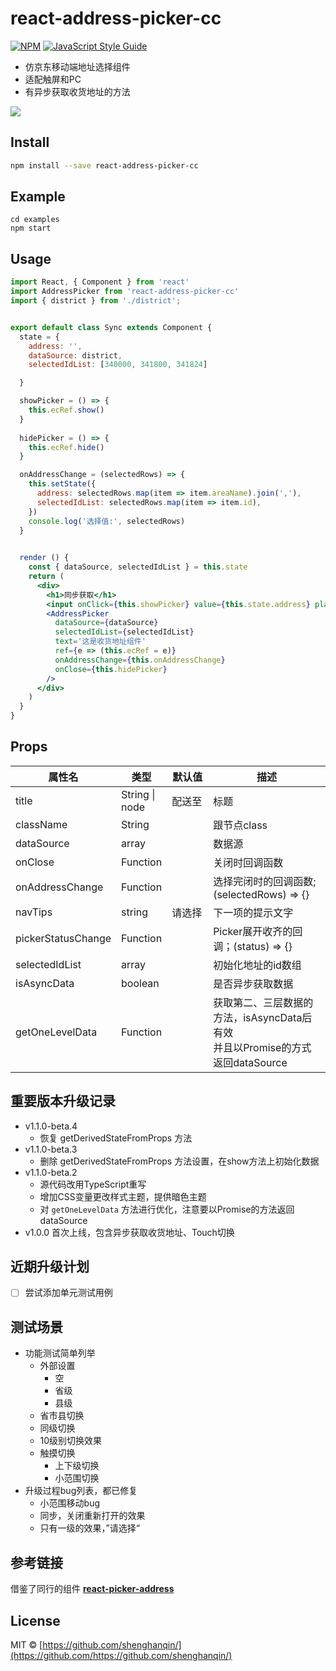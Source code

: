 # react-address-picker-cc

[![NPM](https://img.shields.io/npm/v/react-address-picker-cc.svg)](https://www.npmjs.com/package/react-address-picker-cc) [![JavaScript Style Guide](https://img.shields.io/badge/code_style-standard-brightgreen.svg)](https://standardjs.com)

*  仿京东移动端地址选择组件
*  适配触屏和PC
*  有异步获取收货地址的方法

![](https://n1image.hjfile.cn/res7/2019/03/24/10ba8f07bc315b3a2bd735adf9b7a954.gif)


## Install

```bash
npm install --save react-address-picker-cc
```

## Example

```
cd examples
npm start
```

## Usage

```jsx
import React, { Component } from 'react'
import AddressPicker from 'react-address-picker-cc'
import { district } from './district';


export default class Sync extends Component {
  state = {
    address: '',
    dataSource: district,
    selectedIdList: [340000, 341800, 341824]

  }

  showPicker = () => {
    this.ecRef.show()
  }
  
  hidePicker = () => {
    this.ecRef.hide()
  }

  onAddressChange = (selectedRows) => {
    this.setState({
      address: selectedRows.map(item => item.areaName).join(','),
      selectedIdList: selectedRows.map(item => item.id),
    })
    console.log('选择值:', selectedRows)
  }

  
  render () {
    const { dataSource, selectedIdList } = this.state
    return (
      <div>
        <h1>同步获取</h1>
        <input onClick={this.showPicker} value={this.state.address} placeholder="请选择地区" readOnly style={{ width: '100%' }} />
        <AddressPicker 
          dataSource={dataSource}
          selectedIdList={selectedIdList}
          text='这是收货地址组件'
          ref={e => (this.ecRef = e)}
          onAddressChange={this.onAddressChange}
          onClose={this.hidePicker}
        />
      </div>
    )
  }
}
```

## Props
<table class="table table-bordered table-striped">
    <thead>
      <tr>
        <th style="width: 100px;">属性名</th>
        <th style="width: 50px;">类型</th>
        <th style="width: 50px;">默认值</th>
        <th>描述</th>
      </tr>
    </thead>
    <tbody>
      <tr>
        <td>title</td>
        <td>String | node</td>
        <td>配送至</td>
        <td>标题</td>
      </tr>
      <tr>
        <td>className</td>
        <td>String</td>
        <td></td>
        <td>跟节点class</td>
      </tr>
      <tr>
        <td>dataSource</td>
        <td>array</td>
        <td></td>
        <td>数据源</td>
      </tr>
      <tr>
        <td>onClose</td>
        <td>Function</td>
        <td></td>
        <td>关闭时回调函数</td>
      </tr>
      <tr>
        <td>onAddressChange</td>
        <td>Function</td>
        <td></td>
        <td>选择完闭时的回调函数; (selectedRows) => {}</td>
      </tr>
      <tr>
        <td>navTips</td>
        <td>string</td>
        <td>请选择</td>
        <td>下一项的提示文字</td>
      </tr>
      <tr>
        <td>pickerStatusChange</td>
        <td>Function</td>
        <td></td>
        <td>Picker展开收齐的回调；(status) => {}</td>
      </tr>
      <tr>
        <td>selectedIdList</td>
        <td>array</td>
        <td></td>
        <td>初始化地址的id数组</td>
      </tr>
      <tr>
        <td>isAsyncData</td>
        <td>boolean</td>
        <td></td>
        <td>是否异步获取数据</td>
      </tr>
      <tr>
        <td>getOneLevelData</td>
        <td>Function</td>
        <td></td>
        <td>获取第二、三层数据的方法，isAsyncData后有效<br />并且以Promise的方式返回dataSource</td>
      </tr>
    </tbody>
</table>

## 重要版本升级记录

- v1.1.0-beta.4
  - 恢复 getDerivedStateFromProps 方法
- v1.1.0-beta.3
  - 删除 getDerivedStateFromProps 方法设置，在show方法上初始化数据
- v1.1.0-beta.2 
  - 源代码改用TypeScript重写
  - 增加CSS变量更改样式主题，提供暗色主题
  - 对 `getOneLevelData` 方法进行优化，注意要以Promise的方法返回 dataSource
- v1.0.0 首次上线，包含异步获取收货地址、Touch切换


## 近期升级计划

- [ ] 尝试添加单元测试用例


## 测试场景

* 功能测试简单列举
  * 外部设置
    * 空
    * 省级
    * 县级
  * 省市县切换
  * 同级切换
  * 10级别切换效果
  * 触摸切换
    * 上下级切换
    * 小范围切换
* 升级过程bug列表，都已修复
  * 小范围移动bug
  * 同步，关闭重新打开的效果
  * 只有一级的效果，”请选择“


## 参考链接

借鉴了同行的组件 **[react-picker-address](https://github.com/LANIF-UI/react-picker-address)**

## License

MIT © [https://github.com/shenghanqin/](https://github.com/https://github.com/shenghanqin/)
